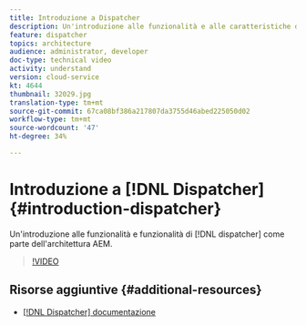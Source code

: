 ```yaml
---
title: Introduzione a Dispatcher
description: Un'introduzione alle funzionalità e alle caratteristiche del dispatcher come parte dell'architettura AEM.
feature: dispatcher
topics: architecture
audience: administrator, developer
doc-type: technical video
activity: understand
version: cloud-service
kt: 4644
thumbnail: 32029.jpg
translation-type: tm+mt
source-git-commit: 67ca08bf386a217807da3755d46abed225050d02
workflow-type: tm+mt
source-wordcount: '47'
ht-degree: 34%

---
```



# Introduzione a [!DNL Dispatcher] {#introduction-dispatcher}

Un&#39;introduzione alle funzionalità e funzionalità di [!DNL dispatcher] come parte dell&#39;architettura AEM.

>[!VIDEO](https://video.tv.adobe.com/v/32029/?quality=12&learn=on)

## Risorse aggiuntive {#additional-resources}

* [[!DNL Dispatcher] documentazione](https://docs.adobe.com/content/help/it-IT/experience-manager-dispatcher/using/dispatcher.html)